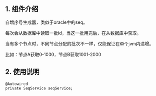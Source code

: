 <!-- title: 序列号生成器组件 -->
<!-- type: infrastructure -->
<!-- author: qiubo -->
## 1. 组件介绍

自增序号生成器，类似于oracle中的seq。

每次会从数据库中读取一批id，当这一批用完后，在从数据库中获取。

当有多个节点时，不同节点分配的批次不一样，仅能保证在单个jvm内递增。

比如：节点A获取0-1000，节点B获取1001-2000

## 2. 使用说明

    @Autowired
    private SeqService seqService;
